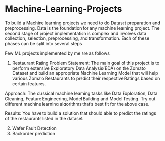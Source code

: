 # Machine-Learning-Projects


To build a Machine learning projects we need to do Dataset preparation and preprocessing. Data is the foundation for any machine learning project. The second stage of project implementation is complex and involves data collection, selection, preprocessing, and transformation. Each of these phases can be split into several steps.

Few ML projects implemented by me are as follows
1) Restaurant Rating 
Problem Statement:
The main goal of this project is to perform extensive Exploratory Data Analysis(EDA) on
the Zomato Dataset and build an appropriate Machine Learning Model that will help
various Zomato Restaurants to predict their respective Ratings based on certain
features.

Approach: The classical machine learning tasks like Data Exploration, Data Cleaning,
Feature Engineering, Model Building and Model Testing. Try out different machine
learning algorithms that’s best fit for the above case.

Results: You have to build a solution that should able to predict the ratings of the
restaurants listed in the dataset.


2) Wafer Fault Detection
3) Backorder prediction




